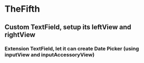 # TheFifth
## Custom TextField, setup its leftView and rightView
### Extension TextField, let it can create Date Picker (using inputView and inputAccessoryView)
